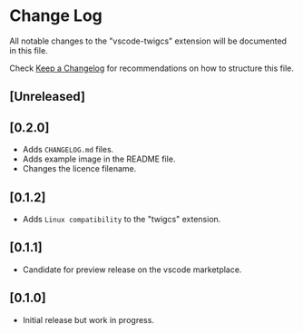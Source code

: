 # Change Log

All notable changes to the "vscode-twigcs" extension will be documented in this file.

Check [Keep a Changelog](http://keepachangelog.com/) for recommendations on how to structure this file.

## [Unreleased]

## [0.2.0]

- Adds `CHANGELOG.md` files.
- Adds example image in the README file.
- Changes the licence filename.

## [0.1.2]

- Adds `Linux compatibility` to the "twigcs" extension.

## [0.1.1]

- Candidate for preview release on the vscode marketplace.

## [0.1.0]

- Initial release but work in progress.
